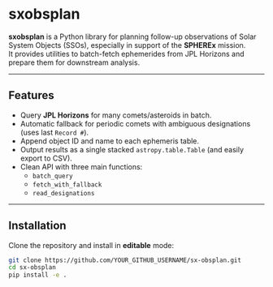 
# sxobsplan

**sxobsplan** is a Python library for planning follow-up observations of Solar System Objects (SSOs), especially in support of the **SPHEREx** mission.  
It provides utilities to batch-fetch ephemerides from JPL Horizons and prepare them for downstream analysis.

---

## Features

- Query **JPL Horizons** for many comets/asteroids in batch.
- Automatic fallback for periodic comets with ambiguous designations (uses last `Record #`).
- Append object ID and name to each ephemeris table.
- Output results as a single stacked `astropy.table.Table` (and easily export to CSV).
- Clean API with three main functions:
  - `batch_query`
  - `fetch_with_fallback`
  - `read_designations`

---

## Installation

Clone the repository and install in **editable** mode:

```bash
git clone https://github.com/YOUR_GITHUB_USERNAME/sx-obsplan.git
cd sx-obsplan
pip install -e .
